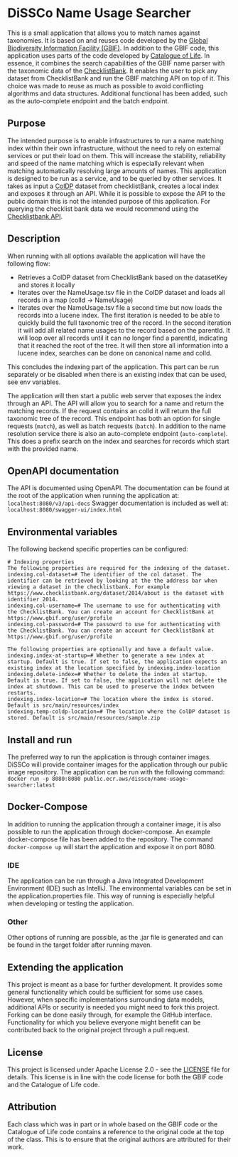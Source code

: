 # DiSSCo Name Usage Searcher

This is a small application that allows you to match names against taxonomies.
It is based on and reuses code developed by the [Global Biodiversity Information Facility (GBIF)](https://www.gbif.org/).
In addition to the GBIF code, this application uses parts of the code developed by [Catalogue of Life](https://www.catalogueoflife.org/).
In essence, it combines the search capabilities of the GBIF name parser with the taxonomic data of the [ChecklistBank](https://www.checklistbank.org/).
It enables the user to pick any dataset from ChecklistBank and run the GBIF matching API on top of it.
This choice was made to reuse as much as possible to avoid conflicting algorithms and data structures.
Additional functional has been added, such as the auto-complete endpoint and the batch endpoint.

## Purpose
The intended purpose is to enable infrastructures to run a name matching index within their own infrastructure, without the need to rely on external services or put their load on them.
This will increase the stability, reliability and speed of the name matching which is especially relevant when matching automatically resolving large amounts of names.
This application is designed to be run as a service, and to be queried by other services.
It takes as input a [ColDP](https://github.com/CatalogueOfLife/coldp) dataset from checklistBank, creates a local index and exposes it through an API.
While it is possible to expose the API to the public domain this is not the intended purpose of this application.
For querying the checklist bank data we would recommend using the [Checklistbank API](https://api.checklistbank.org/).

## Description
When running with all options available the application will have the following flow:
- Retrieves a ColDP dataset from ChecklistBank based on the datasetKey and stores it locally
- Iterates over the NameUsage.tsv file in the ColDP dataset and loads all records in a map (colId -> NameUsage)
- Iterates over the NameUsage.tsv file a second time but now loads the records into a lucene index. 
The first iteration is needed to be able to quickly build the full taxonomic tree of the record.
In the second iteration it will add all related name usages to the record based on the parentId.
It will loop over all records until it can no longer find a parentId, indicating that it reached the root of the tree.
It will then store all information into a lucene index, searches can be done on canonical name and colId.

This concludes the indexing part of the application.
This part can be run separately or be disabled when there is an existing index that can be used, see env variables.

The application will then start a public web server that exposes the index through an API.
The API will allow you to search for a name and return the matching records.
If the request contains an colId it will return the full taxonomic tree of the record.
This endpoint has both an option for single requests (`match`), as well as batch requests (`batch`).
In addition to the name resolution service there is also an auto-complete endpoint (`auto-complete`).
This does a prefix search on the index and searches for records which start with the provided name.


## OpenAPI documentation
The API is documented using OpenAPI.
The documentation can be found at the root of the application when running the application at: `localhost:8080/v3/api-docs`
Swagger documentation is included as well at: `localhost:8080/swagger-ui/index.html`

## Environmental variables
The following backend specific properties can be configured:

```
# Indexing properties
The following properties are required for the indexing of the dataset.
indexing.col-dataset=# The identifier of the col dataset. The identifier can be retrieved by looking at the the address bar when viewing a dataset in the checklistbank. For example https://www.checklistbank.org/dataset/2014/about is the dataset with identifier 2014.
indexing.col-username=# The username to use for authenticating with the ChecklistBank. You can create an account for ChecklistBank at https://www.gbif.org/user/profile
indexing.col-password=# The passowrd to use for authenticating with the ChecklistBank. You can create an account for ChecklistBank at https://www.gbif.org/user/profile

The following properties are optionally and have a default value.
indexing.index-at-startup=# Whether to generate a new index at startup. Default is true. If set to false, the application expects an existing index at the location specified by indexing.index-location
indexing.delete-index=# Whether to delete the index at startup. Default is true. If set to false, the application will not delete the index at shutdown. This can be used to preserve the index between restarts.
indexing.index-location=# The location where the index is stored. Default is src/main/resources/index
indexing.temp-coldp-location=# The location where the ColDP dataset is stored. Default is src/main/resources/sample.zip

```

## Install and run
The preferred way to run the application is through container images.
DiSSCo will provide container images for the application through our public image repository.
The application can be run with the following command:
```docker run -p 8080:8080 public.ecr.aws/dissco/name-usage-searcher:latest```

## Docker-Compose
In addition to running the application through a container image, it is also possible to run the application through docker-compose.
An example docker-compose file has been added to the repository.
The command `docker-compose up` will start the application and expose it on port 8080.

### IDE
The application can be run through a Java Integrated Development Environment (IDE) such as IntelliJ.
The environmental variables can be set in the application.properties file.
This way of running is especially helpful when developing or testing the application.

### Other
Other options of running are possible, as the .jar file is generated and can be found in the target folder after running maven.

## Extending the application
This project is meant as a base for further development.
It provides some general functionality which could be sufficient for some use cases.
However, when specific implementations surrounding data models, additional APIs or security is needed you might need to fork this project.
Forking can be done easily through, for example the GitHub interface.
Functionality for which you believe everyone might benefit can be contributed back to the original project through a pull request.

## License
This project is licensed under Apache License 2.0 - see the [LICENSE](LICENSE) file for details.
This license is in line with the code license for both the GBIF code and the Catalogue of Life code.

## Attribution
Each class which was in part or in whole based on the GBIF code or the Catalogue of Life code contains a reference to the original code at the top of the class.
This is to ensure that the original authors are attributed for their work.
